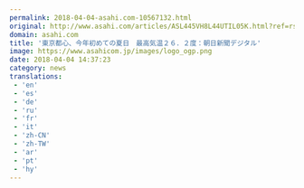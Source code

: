 ```yaml
---
permalink: 2018-04-04-asahi.com-10567132.html
original: http://www.asahi.com/articles/ASL445VH8L44UTIL05K.html?ref=rss
domain: asahi.com
title: '東京都心、今年初めての夏日　最高気温２６．２度：朝日新聞デジタル'
image: https://www.asahicom.jp/images/logo_ogp.png
date: 2018-04-04 14:37:23
category: news
translations: 
 - 'en'
 - 'es'
 - 'de'
 - 'ru'
 - 'fr'
 - 'it'
 - 'zh-CN'
 - 'zh-TW'
 - 'ar'
 - 'pt'
 - 'hy'
---
```


